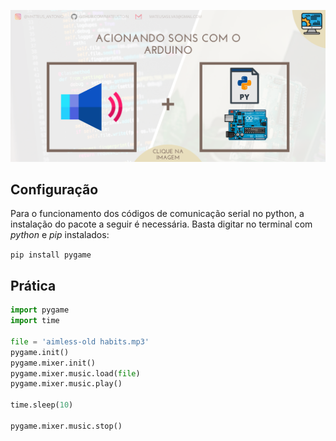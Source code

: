 <p align="center">
<a href="https://github.com/mateustoin/Palestra-Python-para-Arduino/blob/master/codes/pysound/arduino-som.md">
  <img src="../../img/imagens-palestra/25.png" style="height:300px, "/>
</a>
</p>

## Configuração

<p>
  Para o funcionamento dos códigos de comunicação serial no python, a instalação do pacote a seguir é necessária. Basta digitar no terminal com <i>python</i> e <i>pip</i> instalados:
</p>

`pip install pygame`

## Prática

```python
import pygame
import time

file = 'aimless-old habits.mp3'
pygame.init()
pygame.mixer.init()
pygame.mixer.music.load(file)
pygame.mixer.music.play()

time.sleep(10)

pygame.mixer.music.stop()
```